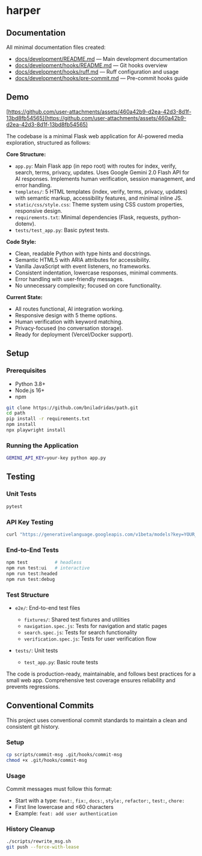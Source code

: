 # harper

## Documentation

All minimal documentation files created:

* [docs/development/README.md](docs/development/README.md) — Main development documentation
* [docs/development/hooks/README.md](docs/development/hooks/README.md) — Git hooks overview
* [docs/development/hooks/ruff.md](docs/development/hooks/ruff.md) — Ruff configuration and usage
* [docs/development/hooks/pre-commit.md](docs/development/hooks/pre-commit.md) — Pre-commit hooks guide

## Demo

[https://github.com/user-attachments/assets/460a42b9-d2ea-42d3-8d1f-13bd8fb54565](https://github.com/user-attachments/assets/460a42b9-d2ea-42d3-8d1f-13bd8fb54565)

The codebase is a minimal Flask web application for AI-powered media exploration, structured as follows:

**Core Structure:**

* `app.py`: Main Flask app (in repo root) with routes for index, verify, search, terms, privacy, updates. Uses Google Gemini 2.0 Flash API for AI responses. Implements human verification, session management, and error handling.
* `templates/`: 5 HTML templates (index, verify, terms, privacy, updates) with semantic markup, accessibility features, and minimal inline JS.
* `static/css/style.css`: Theme system using CSS custom properties, responsive design.
* `requirements.txt`: Minimal dependencies (Flask, requests, python-dotenv).
* `tests/test_app.py`: Basic pytest tests.

**Code Style:**

* Clean, readable Python with type hints and docstrings.
* Semantic HTML5 with ARIA attributes for accessibility.
* Vanilla JavaScript with event listeners, no frameworks.
* Consistent indentation, lowercase responses, minimal comments.
* Error handling with user-friendly messages.
* No unnecessary complexity; focused on core functionality.

**Current State:**

* All routes functional, AI integration working.
* Responsive design with 5 theme options.
* Human verification with keyword matching.
* Privacy-focused (no conversation storage).
* Ready for deployment (Vercel/Docker support).

## Setup

### Prerequisites

* Python 3.8+
* Node.js 16+
* npm

```bash
git clone https://github.com/bniladridas/path.git
cd path
pip install -r requirements.txt
npm install
npx playwright install
```

### Running the Application

```bash
GEMINI_API_KEY=your-key python app.py
```

## Testing

### Unit Tests

```bash
pytest
```

### API Key Testing

```bash
curl "https://generativelanguage.googleapis.com/v1beta/models?key=YOUR_API_KEY"
```

### End-to-End Tests

```bash
npm test          # headless
npm run test:ui   # interactive
npm run test:headed
npm run test:debug
```

### Test Structure

* `e2e/`: End-to-end test files

  * `fixtures/`: Shared test fixtures and utilities
  * `navigation.spec.js`: Tests for navigation and static pages
  * `search.spec.js`: Tests for search functionality
  * `verification.spec.js`: Tests for user verification flow
* `tests/`: Unit tests

  * `test_app.py`: Basic route tests

The code is production-ready, maintainable, and follows best practices for a small web app. Comprehensive test coverage ensures reliability and prevents regressions.

## Conventional Commits

This project uses conventional commit standards to maintain a clean and consistent git history.

### Setup

```bash
cp scripts/commit-msg .git/hooks/commit-msg
chmod +x .git/hooks/commit-msg
```

### Usage

Commit messages must follow this format:

* Start with a type: `feat:`, `fix:`, `docs:`, `style:`, `refactor:`, `test:`, `chore:`
* First line lowercase and ≤60 characters
* Example: `feat: add user authentication`

### History Cleanup

```bash
./scripts/rewrite_msg.sh
git push --force-with-lease
```
